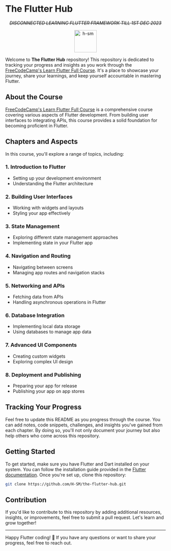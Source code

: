 # The Flutter Hub
<p align="center" ><i><del>DISCONNECTED LEARNING FLUTTER FRAMEWORK TILL 1ST DEC 2023</u></i></p>
<p align="center" >
  <img src="https://storage.googleapis.com/cms-storage-bucket/ec64036b4eacc9f3fd73.svg" alt="h-sm" height="70" />
</p>

Welcome to **The Flutter Hub** repository! This repository is dedicated to tracking your progress and insights as you work through the [FreeCodeCamp's Learn Flutter Full Course](https://www.freecodecamp.org/news/learn-flutter-full-course/). It's a place to showcase your journey, share your learnings, and keep yourself accountable in mastering Flutter.

## About the Course

[FreeCodeCamp's Learn Flutter Full Course](https://www.youtube.com/watch?v=VPvVD8t02U8) is a comprehensive course covering various aspects of Flutter development. From building user interfaces to integrating APIs, this course provides a solid foundation for becoming proficient in Flutter.

## Chapters and Aspects

In this course, you'll explore a range of topics, including:

### 1. Introduction to Flutter
- Setting up your development environment
- Understanding the Flutter architecture

### 2. Building User Interfaces
- Working with widgets and layouts
- Styling your app effectively

### 3. State Management
- Exploring different state management approaches
- Implementing state in your Flutter app

### 4. Navigation and Routing
- Navigating between screens
- Managing app routes and navigation stacks

### 5. Networking and APIs
- Fetching data from APIs
- Handling asynchronous operations in Flutter

### 6. Database Integration
- Implementing local data storage
- Using databases to manage app data

### 7. Advanced UI Components
- Creating custom widgets
- Exploring complex UI design

### 8. Deployment and Publishing
- Preparing your app for release
- Publishing your app on app stores

## Tracking Your Progress

Feel free to update this README as you progress through the course. You can add notes, code snippets, challenges, and insights you've gained from each chapter. By doing so, you'll not only document your journey but also help others who come across this repository.

## Getting Started

To get started, make sure you have Flutter and Dart installed on your system. You can follow the installation guide provided in the [Flutter documentation](https://flutter.dev/docs/get-started/install). Once you're set up, clone this repository:

```bash
git clone https://github.com/H-SM/the-flutter-hub.git
```

## Contribution

If you'd like to contribute to this repository by adding additional resources, insights, or improvements, feel free to submit a pull request. Let's learn and grow together!

<!--
## License

This project is licensed under the [MIT License](LICENSE).
-->

---

Happy Flutter coding! 🚀 If you have any questions or want to share your progress, feel free to reach out.

